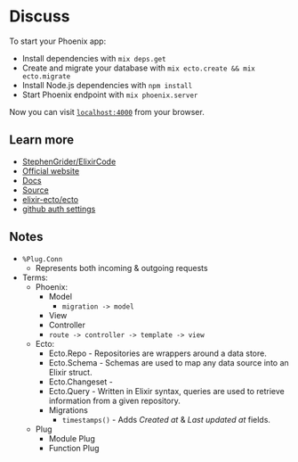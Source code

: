 # Discuss

To start your Phoenix app:

  * Install dependencies with `mix deps.get`
  * Create and migrate your database with `mix ecto.create && mix ecto.migrate`
  * Install Node.js dependencies with `npm install`
  * Start Phoenix endpoint with `mix phoenix.server`

Now you can visit [`localhost:4000`](http://localhost:4000) from your browser.

## Learn more

  * [StephenGrider/ElixirCode](https://github.com/StephenGrider/ElixirCode)
  * [Official website](http://www.phoenixframework.org/)
  * [Docs](https://hexdocs.pm/phoenix)
  * [Source](https://github.com/phoenixframework/phoenix)
  * [elixir-ecto/ecto](https://github.com/elixir-ecto/ecto)
  * [github auth settings](https://github.com/settings/applications)


## Notes

- `%Plug.Conn`
  - Represents both incoming & outgoing requests
- Terms:
  - Phoenix:
    - Model
      - `migration -> model`
    - View
    - Controller
    - `route -> controller -> template -> view`
  - Ecto:
    - Ecto.Repo - Repositories are wrappers around a data store.
    - Ecto.Schema - Schemas are used to map any data source into an Elixir struct.
    - Ecto.Changeset - 
    - Ecto.Query - Written in Elixir syntax, queries are used to retrieve information from a given repository.
    - Migrations
      - `timestamps()` - Adds *Created at* & *Last updated at* fields.
  - Plug
    - Module Plug
    - Function Plug
